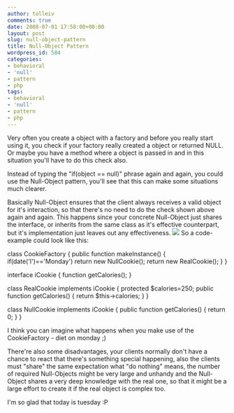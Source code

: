 ```yaml
---
author: tolleiv
comments: true
date: 2008-07-01 17:58:00+00:00
layout: post
slug: null-object-pattern
title: Null-Object Pattern
wordpress_id: 584
categories:
- behavioral
- 'null'
- pattern
- php
tags:
- behavioral
- 'null'
- pattern
- php
---
```


Very often you create a object with a factory and before you really start using it, you check if your factory really created a object or returned NULL. Or maybe you have a method where a object is passed in and in this situation you'll have to do this check also.

Instead of typing the "if(object == null)" phrase again and again, you could use the Null-Object pattern, you'll see that this can make some situations much clearer.

Basically Null-Object ensures that the client always receives a valid object for it's interaction, so that there's no need to do the check shown above again and again. This happens since your concrete Null-Object just shares the interface, or inherits from the same class as it's effective counterpart, but it's implementation just leaves out any effectiveness.
[
![](http://bp3.blogger.com/_l5fIZzJyYfc/SGpiDZ9m-rI/AAAAAAAAACo/nVuiUHE4E90/s400/nullobject_pattern.png)](http://bp3.blogger.com/_l5fIZzJyYfc/SGpiDZ9m-rI/AAAAAAAAACo/nVuiUHE4E90/s1600-h/nullobject_pattern.png) So a code-example could look like this:


class CookieFactory {
public function makeInstance() {
if(date('l')=='Monday') return new NullCookie();
return new RealCookie();
}
}

interface iCookie {
function getCalories();
}

class RealCookie implements iCookie {
protected $calories=250;
public function getCalories() {
return $this->calories;
}
}

class NullCookie implements iCookie {
public function getCalories() {
return 0;
}
}



I think you can imagine what happens when you make use of the CookieFactory - diet on monday ;) 

There're also some disadvantages, your clients normally don't have a chance to react that there's something special happening, also the clients must "share" the same expectation what "do nothing" means, the number of required Null-Objects might be very large and unhandy and the Null-Object shares a very deep knowledge with the real one, so that it might be a large effort to create it if the real object is complex too.

I'm so glad that today is tuesday :P
